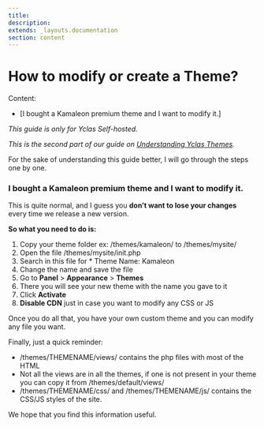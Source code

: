 ```yaml
---
title:
description:
extends: _layouts.documentation
section: content
---
```



# How to modify or create a Theme?

Content:
- [I bought a Kamaleon premium theme and I want to modify it.]

*This guide is only for Yclas Self-hosted.*

 *This is the second part of our guide on  [Understanding Yclas Themes](/docs/technical-understanding-yclas-themes).*
 
For the sake of understanding this guide better, I will go through the steps one by one.

### I bought a Kamaleon premium theme and I want to modify it.

This is quite normal, and I guess you  **don’t want to lose your changes**  every time we release a new version.

**So what you need to do is:**

1.  Copy your theme folder ex: /themes/kamaleon/ to /themes/mysite/
2.  Open the file /themes/mysite/init.php
3.  Search in this file for * Theme Name: Kamaleon
4.  Change the name and save the file
5.  Go to  **Panel**  >  **Appearance**  >  **Themes**
6.  There you will see your new theme with the name you gave to it
7.  Click  **Activate**
8.  **Disable CDN**  just in case you want to modify any CSS or JS

Once you do all that, you have your own custom theme and you can modify any file you want.

Finally, just a quick reminder:

- /themes/THEMENAME/views/ contains the php files with most of the HTML
- Not all the views are in all the themes, if one is not present in your theme you can copy it from /themes/default/views/
- /themes/THEMENAME/css/ and /themes/THEMENAME/js/ contains the CSS/JS styles of the site.

We hope that you find this information useful.
